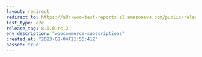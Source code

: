 ```yaml
---
layout: redirect
redirect_to: https://a8c-woo-test-reports.s3.amazonaws.com/public/release/8.0.0-rc.2/woocommerce-subscriptions/e2e/index.html
test_type: e2e
release_tag: 8.0.0-rc.2
env_description: "woocommerce-subscriptions"
created_at: "2023-08-04T21:55:41Z"
passed: true
---
```

